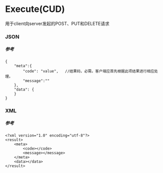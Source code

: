 # Execute(CUD)

用于client向server发起的POST、PUT和DELETE请求

### JSON
##### 参考
```
{
    "meta":{
        "code": "value",   //结果码，必需。客户端应首先根据此项结果进行相应处理。
        "message":""
    },
    "data": {
    }
}
```


### XML
##### 参考
```
<?xml version="1.0" encoding="utf-8"?> 
<result>
    <meta>
        <code></code>
        <message></message>
    </meta>
    <data></data>
</result>
```
